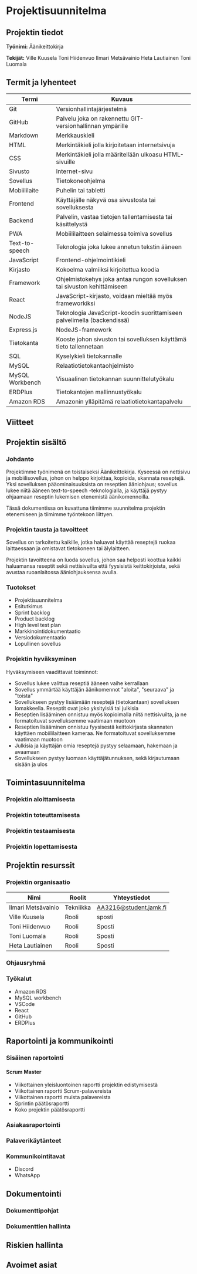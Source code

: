# Projektisuunnitelma

## Projektin tiedot

**Työnimi:**
Äänikeittokirja

**Tekijät:**
Ville Kuusela
Toni Hiidenvuo
Ilmari Metsävainio
Heta Lautiainen
Toni Luomala

## Termit ja lyhenteet
| Termi | Kuvaus |
|---|---|
Git | Versionhallintajärjestelmä
GitHub | Palvelu joka on rakennettu GIT-versionhallinnan ympärille
Markdown | Merkkauskieli
HTML| Merkintäkieli jolla kirjoitetaan internetsivuja
CSS| Merkintäkieli jolla määritellään ulkoasu HTML-sivuille
Sivusto| Internet-sivu
Sovellus| Tietokoneohjelma
Mobiililaite| Puhelin tai tabletti
Frontend| Käyttäjälle näkyvä osa sivustosta tai sovelluksesta
Backend| Palvelin, vastaa tietojen tallentamisesta tai käsittelystä
PWA| Mobiililaitteen selaimessa toimiva sovellus
Text-to-speech| Teknologia joka lukee annetun tekstin ääneen
JavaScript| Frontend-ohjelmointikieli
Kirjasto| Kokoelma valmiiksi kirjoitettua koodia
Framework| Ohjelmistokehys joka antaa rungon sovelluksen tai sivuston kehittämiseen
React| JavaScript-kirjasto, voidaan mieltää myös frameworkiksi
NodeJS| Teknologia JavaScript-koodin suorittamiseen palvelimella (backendissä)
Express.js| NodeJS-framework
Tietokanta| Kooste johon sivuston tai sovelluksen käyttämä tieto tallennetaan
SQL| Kyselykieli tietokannalle
MySQL | Relaatiotietokantaohjelmisto
MySQL Workbench | Visuaalinen tietokannan suunnittelutyökalu
ERDPlus | Tietokantojen mallinnustyökalu
Amazon RDS | Amazonin ylläpitämä relaatiotietokantapalvelu

## Viitteet

## Projektin sisältö

### Johdanto

Projektimme työnimenä on toistaiseksi Äänikeittokirja. Kyseessä on nettisivu ja mobiilisovellus, johon on helppo kirjoittaa, kopioida, skannata reseptejä. Yksi sovelluksen pääominaisuuksista on reseptien ääniohjaus; sovellus lukee niitä ääneen text-to-speech -teknologialla, ja käyttäjä pystyy ohjaamaan reseptin lukemisen etenemistä äänikomennoilla.

Tässä dokumentissa on kuvattuna tiimimme suunnitelma projektin etenemiseen ja tiimimme työntekoon liittyen.

### Projektin tausta ja tavoitteet

Sovellus on tarkoitettu kaikille, jotka haluavat käyttää reseptejä ruokaa laittaessaan ja omistavat tietokoneen tai älylaitteen.

Projektin tavoitteena on luoda sovellus, johon saa helposti koottua kaikki haluamansa reseptit sekä nettisivuilta että fyysisistä keittokirjoista, sekä avustaa ruoanlaitossa ääniohjauksensa avulla.

### Tuotokset

- Projektisuunnitelma
- Esitutkimus
- Sprint backlog
- Product backlog
- High level test plan
- Markkinointidokumentaatio
- Versiodokumentaatio
- Lopullinen sovellus

### Projektin hyväksyminen

Hyväksymiseen vaadittavat toiminnot:

- Sovellus lukee valittua reseptiä ääneen vaihe kerrallaan
- Sovellus ymmärtää käyttäjän äänikomennot "aloita", "seuraava" ja "toista"
- Sovellukseen pystyy lisäämään reseptejä (tietokantaan) sovelluksen lomakkeella. Reseptit ovat joko yksityisiä tai julkisia
- Reseptien lisääminen onnistuu myös kopioimalla niitä nettisivuilta, ja ne formatoituvat sovelluksemme vaatimaan muotoon
- Reseptien lisääminen onnistuu fyysisestä keittokirjasta skannaten käyttäen mobiililaitteen kameraa. Ne formatoituvat sovelluksemme vaatimaan muotoon
- Julkisia ja käyttäjän omia reseptejä pystyy selaamaan, hakemaan ja avaamaan
- Sovellukseen pystyy luomaan käyttäjätunnuksen, sekä kirjautumaan sisään ja ulos

## Toimintasuunnitelma

### Projektin aloittamisesta

### Projektin toteuttamisesta

### Projektin testaamisesta

### Projektin lopettamisesta

## Projektin resurssit

### Projektin organisaatio
|Nimi|Roolit|Yhteystiedot|
|--| --| --|
| Ilmari Metsävainio | Tekniikka |AA3216@student.jamk.fi	|
|Ville Kuusela|Rooli|sposti
|Toni Hiidenvuo|Rooli|Sposti
|Toni Luomala|Rooli|Sposti
|Heta Lautiainen|Rooli|Sposti

### Ohjausryhmä

### Työkalut

- Amazon RDS
- MySQL workbench
-	VSCode
-	React
-	GitHub
-	ERDPlus

## Raportointi ja kommunikointi

### Sisäinen raportointi
#### Scrum Master
- Viikottainen yleisluontoinen raportti projektin edistymisestä
- Viikottainen raportti Scrum-palavereista
- Viikottainen raportti muista palavereista
- Sprintin päätösraportti
- Koko projektin päätösraportti

### Asiakasraportointi

### Palaverikäytänteet

### Kommunikointitavat
- Discord
- WhatsApp

## Dokumentointi

### Dokumenttipohjat

### Dokumenttien hallinta

## Riskien hallinta

## Avoimet asiat
